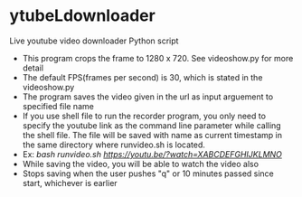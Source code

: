 # ytubeLdownloader

Live youtube video downloader Python script


- This program crops the frame to 1280 x 720. See videoshow.py for more detail
- The default FPS(frames per second) is 30, which is stated in the videoshow.py
- The program saves the video given in the url as input arguement to specified file name
- If you use shell file to run the recorder program, you only need to specify the youtube link as the command line parameter while calling the shell file. The file will be saved with name as current timestamp in the same directory where runvideo.sh is located.
- Ex: *bash runvideo.sh https://youtu.be/?watch=XABCDEFGHIJKLMNO*
- While saving the video, you will be able to watch the video also 
- Stops saving when the user pushes "q" or 10 minutes passed since start, whichever is earlier
